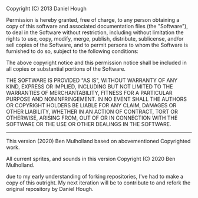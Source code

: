 Copyright (C) 2013 Daniel Hough

Permission is hereby granted, free of charge, to any person obtaining a copy of this software and associated documentation files (the "Software"), to deal in the Software without restriction, including without limitation the rights to use, copy, modify, merge, publish, distribute, sublicense, and/or sell copies of the Software, and to permit persons to whom the Software is furnished to do so, subject to the following conditions:

The above copyright notice and this permission notice shall be included in all copies or substantial portions of the Software.

THE SOFTWARE IS PROVIDED "AS IS", WITHOUT WARRANTY OF ANY KIND, EXPRESS OR IMPLIED, INCLUDING BUT NOT LIMITED TO THE WARRANTIES OF MERCHANTABILITY, FITNESS FOR A PARTICULAR PURPOSE AND NONINFRINGEMENT. IN NO EVENT SHALL THE AUTHORS OR COPYRIGHT HOLDERS BE LIABLE FOR ANY CLAIM, DAMAGES OR OTHER LIABILITY, WHETHER IN AN ACTION OF CONTRACT, TORT OR OTHERWISE, ARISING FROM, OUT OF OR IN CONNECTION WITH THE SOFTWARE OR THE USE OR OTHER DEALINGS IN THE SOFTWARE.
_____
This version (2020) Ben Mulholland based on abovementioned Copyrighted work.

All current sprites, and sounds in this version Copyright (C) 2020 Ben Mulholland.

due to my early understanding of forking repositories, I've had to make a copy of this outright.  My next iteration will be to contribute to and refork the original repository by Daniel Hough.